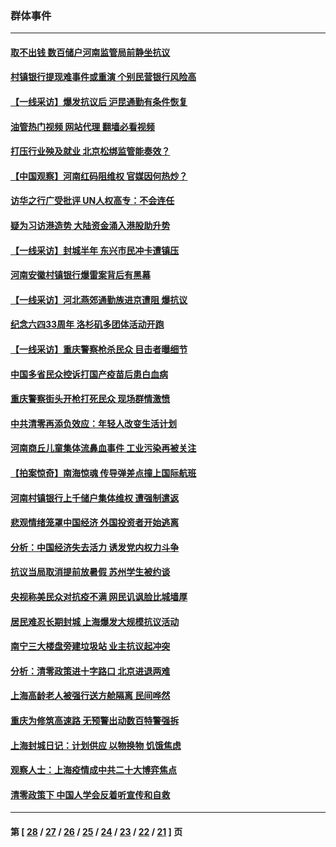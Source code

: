 ### 群体事件
---
#### [取不出钱 数百储户河南监管局前静坐抗议](../../pages/ncid279/n13767198.md?06261245) 
#### [村镇银行提现难事件或重演 个别民营银行风险高](../../pages/ncid279/n13764495.md?06261245) 
#### [【一线采访】爆发抗议后 沪昆通勤有条件恢复](../../pages/ncid279/n13763504.md?06261245) 
#### [油管热门视频 网站代理 翻墙必看视频](http://209.222.30.114:81/youtube.html?06261245)
#### [打压行业殃及就业 北京松绑监管能奏效？](../../pages/ncid279/n13761130.md?06261245) 
#### [【中国观察】河南红码阻维权 官媒因何热炒？](../../pages/ncid279/n13760146.md?06261245) 
#### [访华之行广受批评 UN人权高专：不会连任](../../pages/ncid279/n13758655.md?06261245) 
#### [疑为习访港造势 大陆资金涌入港股助升势](../../pages/ncid279/n13756127.md?06261245) 
#### [【一线采访】封城半年 东兴市民冲卡遭镇压](../../pages/ncid279/n13754277.md?06261245) 
#### [河南安徽村镇银行爆雷案背后有黑幕](../../pages/ncid279/n13754230.md?06261245) 
#### [【一线采访】河北燕郊通勤族进京遭阻 爆抗议](../../pages/ncid279/n13749999.md?06261245) 
#### [纪念六四33周年 洛杉矶多团体活动开跑](../../pages/ncid279/n13749760.md?06261245) 
#### [【一线采访】重庆警察枪杀民众 目击者曝细节](../../pages/ncid279/n13749360.md?06261245) 
#### [中国多省民众控诉打国产疫苗后患白血病](../../pages/ncid279/n13748740.md?06261245) 
#### [重庆警察街头开枪打死民众 现场群情激愤](../../pages/ncid279/n13749070.md?06261245) 
#### [中共清零再添负效应：年轻人改变生活计划](../../pages/ncid279/n13748102.md?06261245) 
#### [河南商丘儿童集体流鼻血事件 工业污染再被关注](../../pages/ncid279/n13747065.md?06261245) 
#### [【拍案惊奇】南海惊魂 传导弹差点撞上国际航班](../../pages/ncid279/n13746784.md?06261245) 
#### [河南村镇银行上千储户集体维权 遭强制遣返](../../pages/ncid279/n13743906.md?06261245) 
#### [悲观情绪笼罩中国经济 外国投资者开始逃离](../../pages/ncid279/n13743825.md?06261245) 
#### [分析：中国经济失去活力 诱发党内权力斗争](../../pages/ncid279/n13740219.md?06261245) 
#### [抗议当局取消提前放暑假 苏州学生被约谈](../../pages/ncid279/n13738981.md?06261245) 
#### [央视称美民众对抗疫不满 网民讥讽脸比城墙厚](../../pages/ncid279/n13738685.md?06261245) 
#### [居民难忍长期封城 上海爆发大规模抗议活动](../../pages/ncid279/n13724894.md?06261245) 
#### [南宁三大楼盘旁建垃圾站 业主抗议起冲突](../../pages/ncid279/n13723244.md?06261245) 
#### [分析：清零政策进十字路口 北京进退两难](../../pages/ncid279/n13722760.md?06261245) 
#### [上海高龄老人被强行送方舱隔离 民间哗然](../../pages/ncid279/n13717318.md?06261245) 
#### [重庆为修筑高速路 无预警出动数百特警强拆](../../pages/ncid279/n13716893.md?06261245) 
#### [上海封城日记：计划供应 以物换物 饥饿焦虑](../../pages/ncid279/n13715646.md?06261245) 
#### [观察人士：上海疫情成中共二十大博弈焦点](../../pages/ncid279/n13713349.md?06261245) 
#### [清零政策下 中国人学会反着听宣传和自救](../../pages/ncid279/n13711002.md?06261245) 

---
#### 第 [ [28](./28.md?06261245) / [27](./27.md?06261245) / [26](./26.md?06261245) / [25](./25.md?06261245) / [24](./24.md?06261245) / [23](./23.md?06261245) / [22](./22.md?06261245) / [21](./21.md?06261245) ] 页

